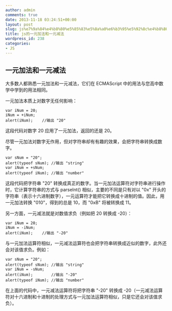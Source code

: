 ```yaml
---
author: admin
comments: true
date: 2013-11-18 03:24:51+00:00
layout: post
slug: js%e7%9a%84%e4%b8%80%e5%85%83%e5%8a%a0%e6%b3%95%e5%92%8c%e4%b8%80%e5%85%83%e5%87%8f%e6%b3%95
title: js的一元加法和一元减法
wordpress_id: 238
categories:
- JS
---
```


## 一元加法和一元减法


大多数人都熟悉一元加法和一元减法，它们在 ECMAScript 中的用法与您高中数学中学到的用法相同。

一元加法本质上对数字无任何影响：

    
    var iNum = 20;
    iNum = +iNum;
    alert(iNum);	//输出 "20"


这段代码对数字 20 应用了一元加法，返回的还是 20。

尽管一元加法对数字无作用，但对字符串却有有趣的效果，会把字符串转换成数字。

    
    var sNum = "20";
    alert(typeof sNum);	//输出 "string"
    var iNum = +sNum;
    alert(typeof iNum);	//输出 "number"


这段代码把字符串 "20" 转换成真正的数字。当一元加法运算符对字符串进行操作时，它计算字符串的方式与 parseInt() 相似，主要的不同是只有对以 "0x" 开头的字符串（表示十六进制数字），一元运算符才能把它转换成十进制的值。因此，用一元加法转换 "010"，得到的总是 10，而 "0xB" 将被转换成 11。

另一方面，一元减法就是对数值求负（例如把 20 转换成 -20）：

    
    var iNum = 20;
    iNum = -iNum;
    alert(iNum);	//输出 "-20"


与一元加法运算符相似，一元减法运算符也会把字符串转换成近似的数字，此外还会对该值求负。例如：

    
    var sNum = "20";
    alert(typeof sNum);	//输出 "string"
    var iNum = -sNum;
    alert(iNum);		//输出 "-20"
    alert(typeof iNum);	//输出 "number"


在上面的代码中，一元减法运算符将把字符串 "-20" 转换成 -20（一元减法运算符对十六进制和十进制的处理方式与一元加法运算符相似，只是它还会对该值求负）。
